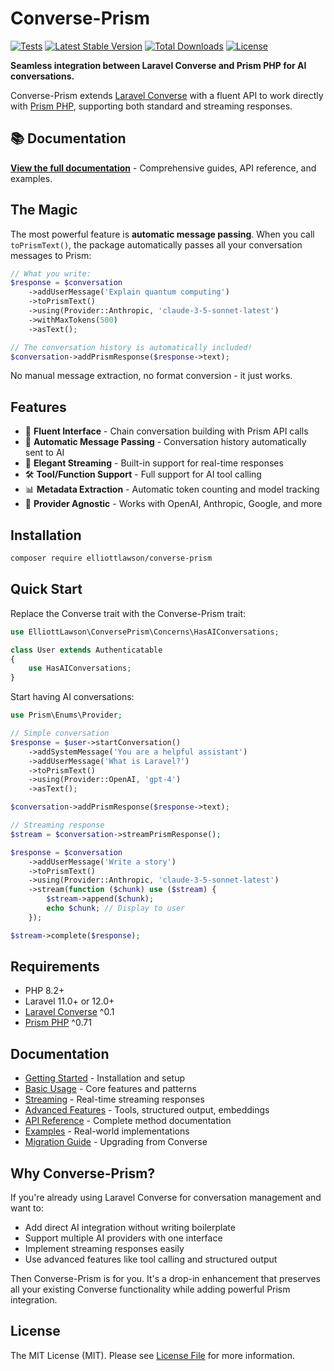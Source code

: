 # Converse-Prism

[![Tests](https://github.com/elliottlawson/converse-prism/workflows/Tests/badge.svg)](https://github.com/elliottlawson/converse-prism/actions)
[![Latest Stable Version](https://poser.pugx.org/elliottlawson/converse-prism/v)](https://packagist.org/packages/elliottlawson/converse-prism)
[![Total Downloads](https://poser.pugx.org/elliottlawson/converse-prism/downloads)](https://packagist.org/packages/elliottlawson/converse-prism)
[![License](https://poser.pugx.org/elliottlawson/converse-prism/license)](https://packagist.org/packages/elliottlawson/converse-prism)

**Seamless integration between Laravel Converse and Prism PHP for AI conversations.**

Converse-Prism extends [Laravel Converse](https://github.com/elliottlawson/converse) with a fluent API to work directly with [Prism PHP](https://github.com/echolabsdev/prism), supporting both standard and streaming responses.

## 📚 Documentation

**[View the full documentation](https://github.com/elliottlawson/converse-prism/tree/main/docs)** - Comprehensive guides, API reference, and examples.

<!-- Once docs site is live, update to: https://converse-prism.netlify.app -->

## The Magic

The most powerful feature is **automatic message passing**. When you call `toPrismText()`, the package automatically passes all your conversation messages to Prism:

```php
// What you write:
$response = $conversation
    ->addUserMessage('Explain quantum computing')
    ->toPrismText()
    ->using(Provider::Anthropic, 'claude-3-5-sonnet-latest')
    ->withMaxTokens(500)
    ->asText();

// The conversation history is automatically included!
$conversation->addPrismResponse($response->text);
```

No manual message extraction, no format conversion - it just works.

## Features

- 🔄 **Fluent Interface** - Chain conversation building with Prism API calls
- 🎯 **Automatic Message Passing** - Conversation history automatically sent to AI
- 🌊 **Elegant Streaming** - Built-in support for real-time responses
- 🛠️ **Tool/Function Support** - Full support for AI tool calling
- 📊 **Metadata Extraction** - Automatic token counting and model tracking
- 🔌 **Provider Agnostic** - Works with OpenAI, Anthropic, Google, and more

## Installation

```bash
composer require elliottlawson/converse-prism
```

## Quick Start

Replace the Converse trait with the Converse-Prism trait:

```php
use ElliottLawson\ConversePrism\Concerns\HasAIConversations;

class User extends Authenticatable
{
    use HasAIConversations;
}
```

Start having AI conversations:

```php
use Prism\Enums\Provider;

// Simple conversation
$response = $user->startConversation()
    ->addSystemMessage('You are a helpful assistant')
    ->addUserMessage('What is Laravel?')
    ->toPrismText()
    ->using(Provider::OpenAI, 'gpt-4')
    ->asText();

$conversation->addPrismResponse($response->text);

// Streaming response
$stream = $conversation->streamPrismResponse();

$response = $conversation
    ->addUserMessage('Write a story')
    ->toPrismText()
    ->using(Provider::Anthropic, 'claude-3-5-sonnet-latest')
    ->stream(function ($chunk) use ($stream) {
        $stream->append($chunk);
        echo $chunk; // Display to user
    });

$stream->complete($response);
```

## Requirements

- PHP 8.2+
- Laravel 11.0+ or 12.0+
- [Laravel Converse](https://github.com/elliottlawson/converse) ^0.1
- [Prism PHP](https://github.com/echolabsdev/prism) ^0.71

## Documentation

- [Getting Started](docs/getting-started.md) - Installation and setup
- [Basic Usage](docs/basic-usage.md) - Core features and patterns
- [Streaming](docs/streaming.md) - Real-time streaming responses
- [Advanced Features](docs/advanced-features.md) - Tools, structured output, embeddings
- [API Reference](docs/api-reference.md) - Complete method documentation
- [Examples](docs/examples.md) - Real-world implementations
- [Migration Guide](docs/migration-guide.md) - Upgrading from Converse

## Why Converse-Prism?

If you're already using Laravel Converse for conversation management and want to:
- Add direct AI integration without writing boilerplate
- Support multiple AI providers with one interface
- Implement streaming responses easily
- Use advanced features like tool calling and structured output

Then Converse-Prism is for you. It's a drop-in enhancement that preserves all your existing Converse functionality while adding powerful Prism integration.

## License

The MIT License (MIT). Please see [License File](LICENSE) for more information.
